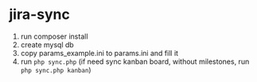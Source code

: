 # jira-sync

1. run composer install
2. create mysql db
3. copy params_example.ini to params.ini and fill it
4. run `php sync.php` (if need sync kanban board, without milestones, run `php sync.php kanban`)
